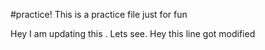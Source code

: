 #practice!
This is a practice file
just for fun

Hey I am updating this . Lets see.
Hey this line got modified
